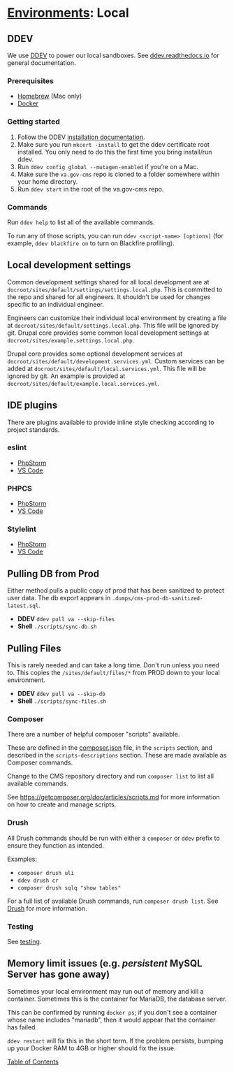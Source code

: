 # [Environments](environments): Local

## DDEV

We use [DDEV](https://ddev.com/) to power our local sandboxes.  See [ddev.readthedocs.io](https://ddev.readthedocs.io/en/latest/) for general documentation.

### Prerequisites

- [Homebrew](https://brew.sh/) (Mac only)
- [Docker](https://docs.docker.com/get-docker/)

### Getting started

1. Follow the DDEV [installation documentation](https://ddev.readthedocs.io/en/latest/users/install/ddev-installation/).
1. Make sure you run `mkcert -install` to get the ddev certificate root installed. You only need to do this the first time you bring install/run ddev.
1. Run `ddev config global --mutagen-enabled` if you’re on a Mac.
1. Make sure the `va.gov-cms` repo is cloned to a folder somewhere within your home directory.
1. Run `ddev start` in the root of the va.gov-cms repo.

### Commands

Run `ddev help` to list all of the available commands.

To run any of those scripts, you can run `ddev <script-name> [options]` (for example, `ddev blackfire on` to turn on Blackfire profiling).

## Local development settings

Common development settings shared for all local development are at `docroot/sites/default/settings/settings.local.php`. This is committed to the repo and shared for all engineers. It shouldn't be used for changes specific to an individual engineer.

Engineers can customize their individual local environment by creating a file at `docroot/sites/default/settings.local.php`. This file will be ignored by git. Drupal core provides some common local development settings at `docroot/sites/example.settings.local.php`.

Drupal core provides some optional development services at `docroot/sites/default/development.services.yml`. Custom services can be added at `docroot/sites/default/local.services.yml`. This file will be ignored by git. An example is provided at `docroot/sites/default/example.local.services.yml`.

## IDE plugins

There are plugins available to provide inline style checking according to project standards.

### eslint

- [PhpStorm](https://www.jetbrains.com/help/phpstorm/eslint.html)
- [VS Code](https://marketplace.visualstudio.com/items?itemName=dbaeumer.vscode-eslint)

### PHPCS

- [PhpStorm](https://www.jetbrains.com/help/phpstorm/using-php-code-sniffer.html)
- [VS Code](https://marketplace.visualstudio.com/items?itemName=ikappas.phpcs)

### Stylelint

- [PhpStorm](https://www.jetbrains.com/help/phpstorm/using-stylelint-code-quality-tool.html)
- [VS Code](https://marketplace.visualstudio.com/items?itemName=stylelint.vscode-stylelint)

## Pulling DB from Prod

Either method pulls a public copy of prod that has been sanitized to protect
user data. The db export appears in `.dumps/cms-prod-db-sanitized-latest.sql`.

- **DDEV** `ddev pull va --skip-files`
- **Shell** `./scripts/sync-db.sh`

## Pulling Files

This is rarely needed and can take a long time.  Don't run unless you need to.
This copies the `/sites/default/files/*` from PROD down to your local environment.

- **DDEV** `ddev pull va --skip-db`
- **Shell** `./scripts/sync-files.sh`

### Composer

There are a number of helpful composer "scripts" available.  

These are defined in the [composer.json](composer.json) file, in the `scripts` section, and described in the `scripts-descriptions` section. These are made available as Composer commands.

Change to the CMS repository directory and run `composer list` to list all available commands.

See https://getcomposer.org/doc/articles/scripts.md for more information on how to create and manage scripts.

### Drush

All Drush commands should be run with either a `composer` or `ddev` prefix to ensure they function as intended.

Examples:

- `composer drush uli`
- `ddev drush cr`
- `composer drush sqlq "show tables"`

For a full list of available Drush commands, run `composer drush list`.  See [Drush](./drush.md) for more information.

### Testing

See [testing](testing.md).

## Memory limit issues (e.g. _persistent_ MySQL Server has gone away)

Sometimes your local environment may run out of memory and kill a container.  Sometimes this is the container for MariaDB, the database server.

This can be confirmed by running `docker ps`; if you don't see a container whose name includes "mariadb", then it would appear that the container has failed.

`ddev restart` will fix this in the short term. If the problem persists, bumping up your Docker RAM to 4GB or higher should fix the issue.

[Table of Contents](../README.md)
